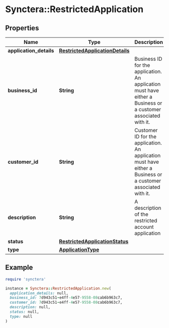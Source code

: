 # Synctera::RestrictedApplication

## Properties

| Name | Type | Description | Notes |
| ---- | ---- | ----------- | ----- |
| **application_details** | [**RestrictedApplicationDetails**](RestrictedApplicationDetails.md) |  |  |
| **business_id** | **String** | Business ID for the application. An application must have either a Business or a customer associated with it. | [optional] |
| **customer_id** | **String** | Customer ID for the application. An application must have either a Business or a customer associated with it. | [optional] |
| **description** | **String** | A description of the restricted account application | [optional] |
| **status** | [**RestrictedApplicationStatus**](RestrictedApplicationStatus.md) |  |  |
| **type** | [**ApplicationType**](ApplicationType.md) |  |  |

## Example

```ruby
require 'synctera'

instance = Synctera::RestrictedApplication.new(
  application_details: null,
  business_id: 7d943c51-e4ff-4e57-9558-08cab6b963c7,
  customer_id: 7d943c51-e4ff-4e57-9558-08cab6b963c7,
  description: null,
  status: null,
  type: null
)
```

